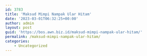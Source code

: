 ```yaml
---
id: 3783
title: 'Maksud Mimpi Nampak Ular Hitam'
date: '2023-03-01T06:32:25+00:00'
author: admin
layout: post
guid: 'https://bos.awn.biz.id/maksud-mimpi-nampak-ular-hitam/'
permalink: /maksud-mimpi-nampak-ular-hitam/
categories:
    - Uncategorized
---
```


